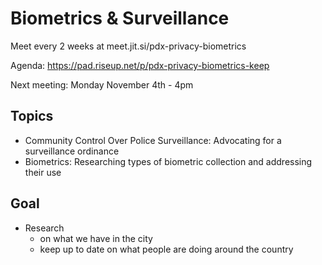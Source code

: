 # Biometrics & Surveillance

Meet every 2 weeks at meet.jit.si/pdx-privacy-biometrics

Agenda: https://pad.riseup.net/p/pdx-privacy-biometrics-keep

Next meeting: Monday November 4th - 4pm

## Topics

* Community Control Over Police Surveillance: Advocating for a surveillance ordinance 
* Biometrics: Researching types of biometric collection and addressing their use 


## Goal

* Research 
  * on what we have in the city
  * keep up to date on what people are doing around the country
